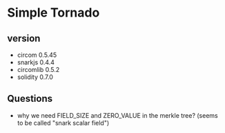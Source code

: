 # Simple Tornado

## version
- circom 0.5.45
- snarkjs 0.4.4
- circomlib 0.5.2
- solidity 0.7.0

## Questions
- why we need FIELD_SIZE and ZERO_VALUE in the merkle tree? (seems to be called "snark scalar field")